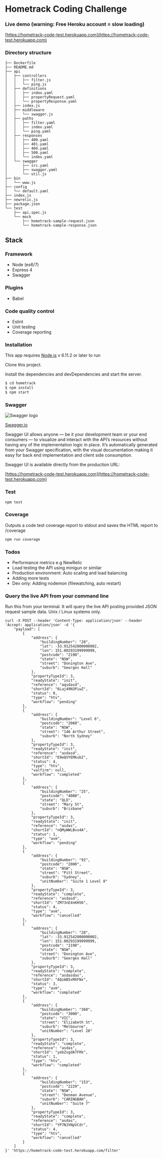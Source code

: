 # Hometrack Coding Challenge

### Live demo (warning: Free Heroku account = slow loading)

[https://hometrack-code-test.herokuapp.com](https://hometrack-code-test.herokuapp.com)

### Directory structure

```shell
├── Dockerfile
├── README.md
├── api
│   ├── controllers
│   │   ├── filter.js
│   │   └── ping.js
│   ├── definitions
│   │   ├── index.yaml
│   │   ├── propertyRequest.yaml
│   │   └── propertyResponse.yaml
│   ├── index.js
│   ├── middleware
│   │   └── swagger.js
│   ├── paths
│   │   ├── filter.yaml
│   │   ├── index.yaml
│   │   └── ping.yaml
│   ├── responses
│   │   ├── 400.yaml
│   │   ├── 401.yaml
│   │   ├── 404.yaml
│   │   ├── 500.yaml
│   │   └── index.yaml
│   └── swagger
│       ├── src.yaml
│       ├── swagger.yaml
│       └── util.js
├── bin
│   └── www.js
├── config
│   └── default.yaml
├── index.js
├── newrelic.js
├── package.json
└── test
    ├── api.spec.js
    └── mock
        ├── hometrack-sample-request.json
        └── hometrack-sample-response.json

```

## Stack

### Framework
- Node (es6/7)
- Express 4
- Swagger

### Plugins
- Babel

### Code quality control
- Eslint
- Unit testing
- Coverage reporting

### Installation

This app requires [Node.js](https://nodejs.org/) v 6.11.2 or later to run

Clone this project.

Install the dependencies and devDependencies and start the server.

```sh
$ cd hometrack
$ npm install
$ npm start
```

### Swagger

![Swagger logo](http://2434zd29misd3e4a4f1e73ki.wpengine.netdna-cdn.com/wp-content/uploads/2016/10/cropped-Swagger-Logo.png)

[Swagger.io](http://swagger.io/)

Swagger UI allows anyone — be it your development team or your end consumers — to visualize and interact with the API’s resources without having any of the implementation logic in place. It’s automatically generated from your Swagger specification, with the visual documentation making it easy for back end implementation and client side consumption.

Swagger UI is available directly from the production URL:

[https://hometrack-code-test.herokuapp.com](https://hometrack-code-test.herokuapp.com)

### Test
```sh
npm test
```

### Coverage
Outputs a code test coverage report to stdout and saves the HTML report to /coverage
```sh
npm run coverage
```

### Todos
 - Performance metrics e.g NewRelic
 - Load testing the API using minigun or similar
 - Production environment: Auto scaling and load balancing
 - Adding more tests
 - Dev only: Adding nodemon (filewatching, auto restart)

### Query the live API from your command line

Run this from your terminal. It will query the live API posting provided JSON request sample data.
Unix / Linux systems only.

```shell
curl -X POST --header 'Content-Type: application/json' --header 'Accept: application/json' -d '{
    "payload": [
        {
            "address": {
                "buildingNumber": "28",
                "lat": -33.912542000000002,
                "lon": 151.00293199999999,
                "postcode": "2198",
                "state": "NSW",
                "street": "Donington Ave",
                "suburb": "Georges Hall"
            },
            "propertyTypeId": 3,
            "readyState": "init",
            "reference": "aqsdasd",
            "shortId": "6Laj49N3PiwZ",
            "status": 0,
            "type": "htv",
            "workflow": "pending"
        },
        {
            "address": {
                "buildingNumber": "Level 6",
                "postcode": "2060",
                "state": "NSW",
                "street": "146 Arthur Street",
                "suburb": "North Sydney"
            },
            "propertyTypeId": 3,
            "readyState": "init",
            "reference": "asdasd",
            "shortId": "E9eQVYEMkub2",
            "status": 4,
            "type": "htv",
            "valfirm": null,
            "workflow": "completed"
        },
        {
            "address": {
                "buildingNumber": "25",
                "postcode": "4000",
                "state": "QLD",
                "street": "Mary St",
                "suburb": "Brisbane"
            },
            "propertyTypeId": 3,
            "readyState": "init",
            "reference": "asdas",
            "shortId": "nQMyWWLBvu4A",
            "status": 1,
            "type": "avm",
            "workflow": "pending"
        },
        {
            "address": {
                "buildingNumber": "92",
                "postcode": "2000",
                "state": "NSW",
                "street": "Pitt Street",
                "suburb": "Sydney",
                "unitNumber": "Suite 1 Level 8"
            },
            "propertyTypeId": 3,
            "readyState": "complete",
            "reference": "asdasd",
            "shortId": "ZM73nE4nKH56",
            "status": 4,
            "type": "avm",
            "workflow": "cancelled"
        },
        {
            "address": {
                "buildingNumber": "28",
                "lat": -33.912542000000002,
                "lon": 151.00293199999999,
                "postcode": "2198",
                "state": "NSW",
                "street": "Donington Ave",
                "suburb": "Georges Hall"
            },
            "propertyTypeId": 3,
            "readyState": "complete",
            "reference": "asdasdas",
            "shortId": "AQzAB5xMXFNx",
            "status": 3,
            "type": "avm",
            "workflow": "completed"
        },
        {
            "address": {
                "buildingNumber": "360",
                "postcode": "3000",
                "state": "VIC",
                "street": "Elizabeth St",
                "suburb": "Melbourne",
                "unitNumber": "Level 28"
            },
            "propertyTypeId": 3,
            "readyState": "complete",
            "reference": "asdas",
            "shortId": "yebZvgdA7FRk",
            "status": 1,
            "type": "htv",
            "workflow": "completed"
        },
        {
            "address": {
                "buildingNumber": "153",
                "postcode": "2229",
                "state": "NSW",
                "street": "Denman Avenue",
                "suburb": "CARINGBAH",
                "unitNumber": "Suite 7"
            },
            "propertyTypeId": 3,
            "readyState": "complete",
            "reference": "asdas",
            "shortId": "YP7NJVNpVCdr",
            "status": 4,
            "type": "htv",
            "workflow": "cancelled"
        }
    ]
}' 'https://hometrack-code-test.herokuapp.com/filter'
```
